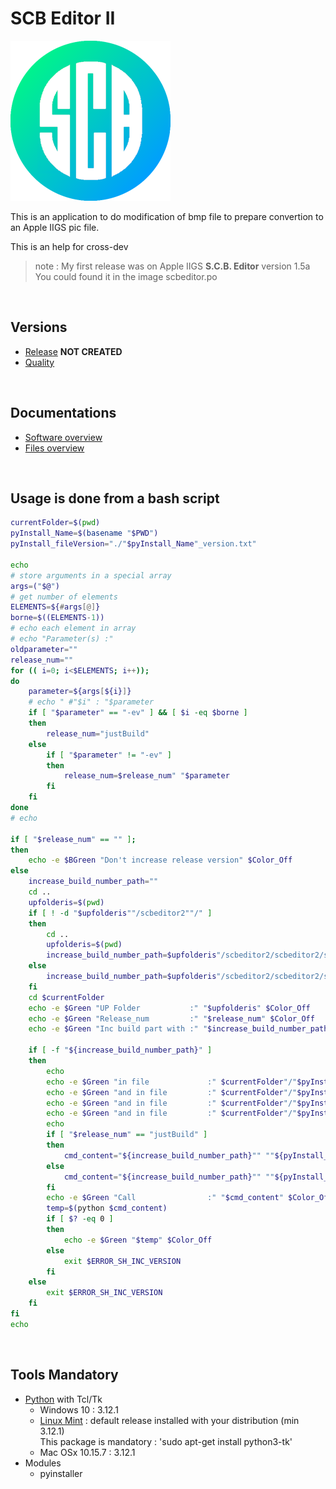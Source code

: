 
# **SCB Editor II**

![Alt text](scbeditor2_T_256x256.png "scbeditor2")

 This is an application to do modification of bmp file to prepare convertion to an Apple IIGS pic file.
 
 This is an help for cross-dev

> note : My first release was on Apple IIGS **S.C.B. Editor** version 1.5a
> You could found it in the image scbeditor.po

&nbsp;

## **Versions**

- [Release](Evolution_Release.md) **NOT CREATED**
- [Quality](Quality_pylint_log.md)

&nbsp;

## **Documentations**

- [Software overview](Documents/scbeditor2.md)
- [Files overview](Documents/Catalog_Files.md)

&nbsp;

## **Usage is done from a bash script**

```bash
currentFolder=$(pwd)
pyInstall_Name=$(basename "$PWD")
pyInstall_fileVersion="./"$pyInstall_Name"_version.txt"

echo
# store arguments in a special array 
args=("$@") 
# get number of elements 
ELEMENTS=${#args[@]}
borne=$((ELEMENTS-1))
# echo each element in array  
# echo "Parameter(s) :"
oldparameter=""
release_num=""
for (( i=0; i<$ELEMENTS; i++));
do
    parameter=${args[${i}]}
    # echo " #"$i" : "$parameter
    if [ "$parameter" == "-ev" ] && [ $i -eq $borne ]
    then
        release_num="justBuild"
    else
        if [ "$parameter" != "-ev" ]
        then
            release_num=$release_num" "$parameter
        fi
    fi
done
# echo

if [ "$release_num" == "" ];
then
    echo -e $BGreen "Don't increase release version" $Color_Off
else
    increase_build_number_path=""
    cd ..
    upfolderis=$(pwd)
    if [ ! -d "$upfolderis""/scbeditor2""/" ]
    then
        cd ..
        upfolderis=$(pwd)
        increase_build_number_path=$upfolderis"/scbeditor2/scbeditor2/scbeditor2.py"
    else
        increase_build_number_path=$upfolderis"/scbeditor2/scbeditor2/scbeditor2.py"
    fi
    cd $currentFolder
    echo -e $Green "UP Folder           :" "$upfolderis" $Color_Off
    echo -e $Green "Release_num         :" "$release_num" $Color_Off
    echo -e $Green "Inc build part with :" "$increase_build_number_path" $Color_Off

    if [ -f "${increase_build_number_path}" ]
    then
        echo
        echo -e $Green "in file             :" $currentFolder"/"$pyInstall_Name"_version.txt" $Color_Off
        echo -e $Green "and in file         :" $currentFolder"/"$pyInstall_Name".py" $Color_Off
        echo -e $Green "and in file         :" $currentFolder"/"$pyInstall_Name".desktop" $Color_Off
        echo -e $Green "and in file         :" $currentFolder"/"$pyInstall_Name"_osx.spec" $Color_Off
        echo
        if [ "$release_num" == "justBuild" ]
        then
            cmd_content="${increase_build_number_path}"" ""${pyInstall_fileVersion}"
        else
            cmd_content="${increase_build_number_path}"" ""${pyInstall_fileVersion}"" ""$release_num"
        fi
        echo -e $Green "Call                :" "$cmd_content" $Color_Off
        temp=$(python $cmd_content)
        if [ $? -eq 0 ]
        then
            echo -e $Green "$temp" $Color_Off
        else
            exit $ERROR_SH_INC_VERSION
        fi
    else
        exit $ERROR_SH_INC_VERSION
    fi
fi
echo
```

&nbsp;

## **Tools Mandatory**

- [Python](https://www.python.org/) with Tcl/Tk
  - Windows 10 : 3.12.1
  - [Linux Mint](https://linuxmint.com/) : default release installed with your distribution (min 3.12.1)  
    This package is mandatory : 'sudo apt-get install python3-tk'
  - Mac OSx 10.15.7 : 3.12.1
- Modules
  - pyinstaller
